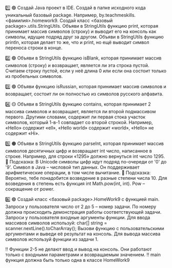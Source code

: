 1️⃣ 🟢
Создай Java проект в IDE.
Создай в папке исходного кода уникальный базовый package. Например, by.teachmeskills.<фамилия>.homework9.
Создай класс  <базовый package>.utils.StringUtils.
Объяви в StringUtils функцию print, которая принимает массив символов (строку) и выводит его на консоль как символы, идущие подряд друг за другом.
Объяви в StringUtils функцию println, которая делает то же, что и print, но ещё выводит символ переноса строки в конце.

2️⃣ 🟢
Объяви в StringUtils функцию isBlank, которая принимает массив символов (строку) и возвращает, является ли эта строка пустой. Считаем строку пустой, если у неё длина 0 или если она состоит только из пробельных символов.

3️⃣ 🟢
Объяви функцию isRussian, которая принимает массив символов и возвращает, состоит ли он полностью из символов русского алфавита.

4️⃣ 🟡
Объяви в StringUtils функцию contains, которая принимает 2 массива символов и возвращает, является ли второй подмассивом первого. Другими словами, содержит ли первая стока участок символов, который 1-в-1 совпадает со второй строкой. Например, «Hello» содержит «ell», «Hello world» содержит «world», «Hello» не содержит «Hi».

5️⃣ 🟠
Объяви в StringUtils функцию parseInt, которая принимает массив символов десятичных цифр и возвращает int число, написанное в строке. Например, для строки «1295» должно вернуться int число 1295.
🛟 Подсказка:
В Unicode символы цифр идут подряд по-очереди от '0' до '9'.
Символ в Java – числовой тип данных. Он поддерживает арифметические операции, в том числе вычитание.
🛟 Подсказка:
Вероятно, тебе понадобится возведение в разные степени числа 10. Для возведения в степень есть функция int Math.pow(int, int). Pow – сокращение от power.

6️⃣ 🟢
Создай класс
<базовый package>.HomeWork9 с функцией main.
Запроси у пользователя число от 2 до 5 – номер задачи. По номеру должна происходить демонстрация работы соответствующей задачи.
Запроси у пользователя входные аргументы функции. Для ввода массивов символов используй:
char[] string = scanner.nextLine().toCharArray();
Вызови функцию с пользовательскими аргументами и выведи её результат на консоль.
Для вывода массива символов используй функции из задачи 1.

‼️ Функции 2-5 не делают ввод и вывод на консоль. Они работают только с входными параметрами и возвращаемым значением.
‼️ main функция должна быть только одна в классе HomeWork9